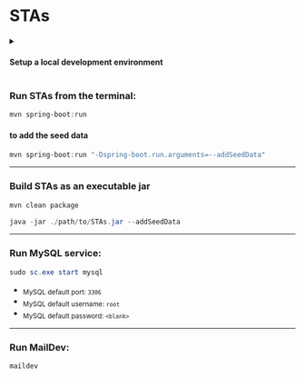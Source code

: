 # STAs

<details>
    <summary> <h4> Setup a  local development environment </h4></summary>


You will need the following:

* [Git](https://git-scm.com/) and [gh](https://cli.github.com/)
* [JDK 17  (Eclipse Temurin)](https://adoptium.net/)
* [MySQL Community Server](https://dev.mysql.com/downloads/mysql/)
* [MailDev SMTP Server](https://github.com/maildev/maildev)

To install them, run the following in powershell

1. Install scoop
    ```Powershell
    Set-ExecutionPolicy RemoteSigned -scope CurrentUser;
    iwr -useb get.scoop.sh | iex;
    ```

2. Install git and add the java bucket
    ```powershell
    scoop install git gh sudo;
    scoop bucket add java
    ```

3. Install the dependencies
    ```powershell
    scoop install temurin17-jdk maven nodejs-lts mysql mysql-workbench;
    ```

4. Install MailDev
    ```powershell
    npm install -g maildev
    ```

5. Install MySQL service
    ```powershell
    sudo mysqld.exe --install-manual mysql --defaults-file="$env:userprofile\scoop\apps\mysql\current\my.ini"
    ```

7. Sign in to GitHub with gh

    ```powershell
    gh auth login;
    ```

6. Clone the repo
    ```powershell
    gh repo clone SaifAqqad/STAs
    ```

<hr>

</details>

### Run STAs from the terminal:

```powershell
mvn spring-boot:run
```

#### to add the seed data

```powershell
mvn spring-boot:run "-Dspring-boot.run.arguments=--addSeedData"
```

<hr>

### Build STAs as an executable jar

```powershell
mvn clean package
```

```powershell
java -jar ./path/to/STAs.jar --addSeedData
```

<hr>

### Run MySQL service:

```powershell
sudo sc.exe start mysql
```

* <sub>MySQL default port: `3306`</sub>
* <sub>MySQL default username: `root`</sub>
* <sub>MySQL default password: `<blank>`</sub>

<hr>

### Run MailDev:

```powershell
maildev
```
